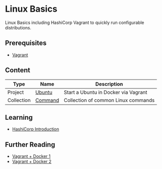 # Linux Basics

Linux Basics including HashiCorp Vagrant to quickly run configurable distributions.

## Prerequisites

- [Vagrant](https://www.vagrantup.com/downloads)

## Content

| Type       | Name                          | Description                          |
|------------|-------------------------------|--------------------------------------|
| Project    | [Ubuntu](ubuntu/README.md)    | Start a Ubuntu in Docker via Vagrant |
| Collection | [Command](commands/README.md) | Collection of common Linux commands  |

## Learning

- [HashiCorp Introduction](https://learn.hashicorp.com/tutorials/vagrant/getting-started-index?in=vagrant/getting-started)

## Further Reading

- [Vagrant + Docker 1](https://techviewleo.com/run-docker-containers-using-vagrant/)
- [Vagrant + Docker 2](https://dev.to/mattdark/using-docker-as-provider-for-vagrant-10me)
